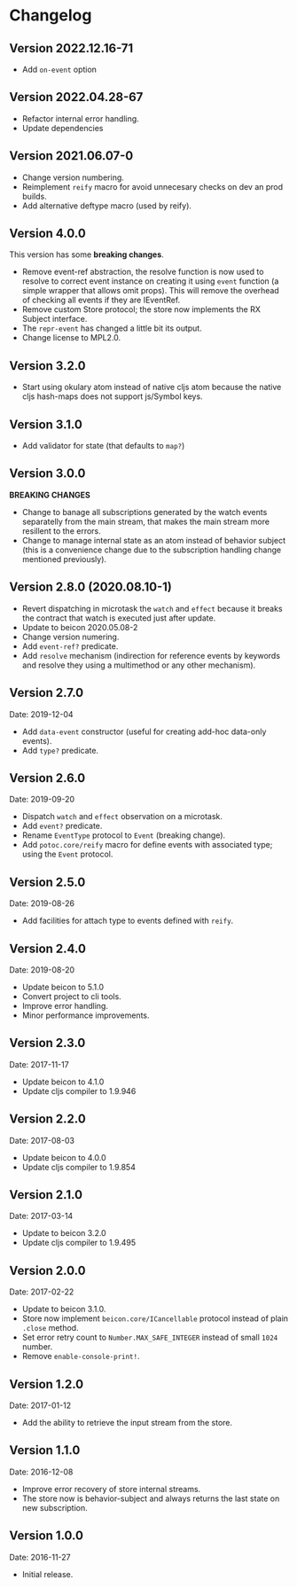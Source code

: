 # Changelog #

## Version 2022.12.16-71

- Add `on-event` option


## Version 2022.04.28-67

- Refactor internal error handling.
- Update dependencies

## Version 2021.06.07-0

- Change version numbering.
- Reimplement `reify` macro for avoid unnecesary checks on dev an prod
  builds.
- Add alternative deftype macro (used by reify).


## Version 4.0.0 ##

This version has some **breaking changes**.

- Remove event-ref abstraction, the resolve function is now used to
  resolve to correct event instance on creating it using `event`
  function (a simple wrapper that allows omit props). This will remove
  the overhead of checking all events if they are IEventRef.
- Remove custom Store protocol; the store now implements the RX Subject
  interface.
- The `repr-event` has changed a little bit its output.
- Change license to MPL2.0.


## Version 3.2.0 ##

- Start using okulary atom instead of native cljs atom because the
  native cljs hash-maps does not support js/Symbol keys.


## Version 3.1.0 ##

- Add validator for state (that defaults to `map?`)

## Version 3.0.0 ##

**BREAKING CHANGES**

- Change to banage all subscriptions generated by the watch events
  separatelly from the main stream, that makes the main stream more
  resillent to the errors.
- Change to manage internal state as an atom instead of behavior
  subject (this is a convenience change due to the subscription
  handling change mentioned previously).


## Version 2.8.0 (2020.08.10-1) ##

- Revert dispatching in microtask the `watch` and `effect` because it breaks
  the contract that watch is executed just after update.
- Update to beicon 2020.05.08-2
- Change version numering.
- Add `event-ref?` predicate.
- Add `resolve` mechanism (indirection for reference events by keywords and resolve
  they using a multimethod or any other mechanism).


## Version 2.7.0 ##

Date: 2019-12-04

- Add `data-event` constructor (useful for creating add-hoc data-only
  events).
- Add `type?` predicate.


## Version 2.6.0 ##

Date: 2019-09-20

- Dispatch `watch` and `effect` observation on a microtask.
- Add `event?` predicate.
- Rename `EventType` protocol to `Event` (breaking change).
- Add `potoc.core/reify` macro for define events with associated type;
  using the `Event` protocol.


## Version 2.5.0 ##

Date: 2019-08-26

- Add facilities for attach type to events defined with `reify`.


## Version 2.4.0 ##

Date: 2019-08-20

- Update beicon to 5.1.0
- Convert project to cli tools.
- Improve error handling.
- Minor performance improvements.

## Version 2.3.0 ##

Date: 2017-11-17

- Update beicon to 4.1.0
- Update cljs compiler to 1.9.946


## Version 2.2.0 ##

Date: 2017-08-03

- Update beicon to 4.0.0
- Update cljs compiler to 1.9.854


## Version 2.1.0 ##

Date: 2017-03-14

- Update to beicon 3.2.0
- Update cljs compiler to 1.9.495


## Version 2.0.0 ##

Date: 2017-02-22

- Update to beicon 3.1.0.
- Store now implement `beicon.core/ICancellable` protocol
  instead of plain `.close` method.
- Set error retry count to `Number.MAX_SAFE_INTEGER`
  instead of small `1024` number.
- Remove `enable-console-print!`.


## Version 1.2.0 ##

Date: 2017-01-12

- Add the ability to retrieve the input stream from the store.


## Version 1.1.0 ##

Date: 2016-12-08

- Improve error recovery of store internal streams.
- The store now is behavior-subject and always returns the last
  state on new subscription.


## Version 1.0.0 ##

Date: 2016-11-27

- Initial release.
